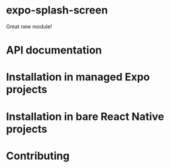 # expo-splash-screen

Great new module!

# API documentation

# Installation in managed Expo projects

# Installation in bare React Native projects

# Contributing
